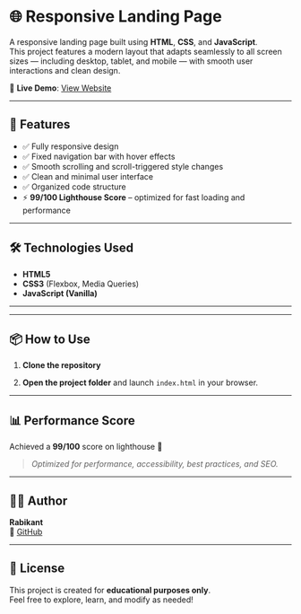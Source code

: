 # 🌐 Responsive Landing Page

A responsive landing page built using **HTML**, **CSS**, and **JavaScript**.  
This project features a modern layout that adapts seamlessly to all screen sizes — including desktop, tablet, and mobile — with smooth user interactions and clean design.

🔗 **Live Demo**: [View Website](https://rabikant7.github.io/responsive-landing-page/)

---

## 🚀 Features

- ✅ Fully responsive design
- ✅ Fixed navigation bar with hover effects
- ✅ Smooth scrolling and scroll-triggered style changes
- ✅ Clean and minimal user interface
- ✅ Organized code structure
- ⚡ **99/100 Lighthouse Score** – optimized for fast loading and performance

---

## 🛠️ Technologies Used

- **HTML5**  
- **CSS3** (Flexbox, Media Queries)  
- **JavaScript (Vanilla)**

---

---

## 📦 How to Use

1. **Clone the repository**  

2. **Open the project folder** and launch `index.html` in your browser.

---

## 📊 Performance Score

Achieved a **99/100** score on lighthouse 🚀

> _Optimized for performance, accessibility, best practices, and SEO._

---

## 🧑‍💻 Author

**Rabikant**  
🔗 [GitHub](https://github.com/rabikant7)

---

## 📄 License

This project is created for **educational purposes only**.  
Feel free to explore, learn, and modify as needed!



